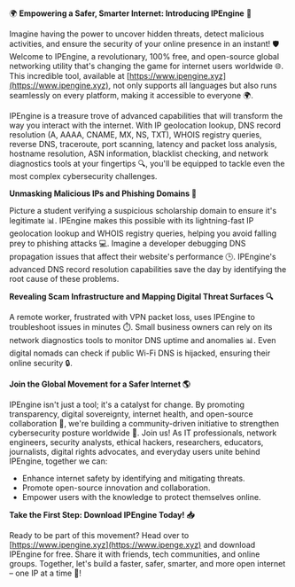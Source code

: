🌍 **Empowering a Safer, Smarter Internet: Introducing IPEngine** 🚀

Imagine having the power to uncover hidden threats, detect malicious activities, and ensure the security of your online presence in an instant! 🛡️ Welcome to IPEngine, a revolutionary, 100% free, and open-source global networking utility that's changing the game for internet users worldwide 🌐. This incredible tool, available at [https://www.ipengine.xyz](https://www.ipengine.xyz), not only supports all languages but also runs seamlessly on every platform, making it accessible to everyone 🌍.

IPEngine is a treasure trove of advanced capabilities that will transform the way you interact with the internet. With IP geolocation lookup, DNS record resolution (A, AAAA, CNAME, MX, NS, TXT), WHOIS registry queries, reverse DNS, traceroute, port scanning, latency and packet loss analysis, hostname resolution, ASN information, blacklist checking, and network diagnostics tools at your fingertips 🔍, you'll be equipped to tackle even the most complex cybersecurity challenges.

**Unmasking Malicious IPs and Phishing Domains 🚨**

Picture a student verifying a suspicious scholarship domain to ensure it's legitimate 📊. IPEngine makes this possible with its lightning-fast IP geolocation lookup and WHOIS registry queries, helping you avoid falling prey to phishing attacks 💻. Imagine a developer debugging DNS propagation issues that affect their website's performance 🕒. IPEngine's advanced DNS record resolution capabilities save the day by identifying the root cause of these problems.

**Revealing Scam Infrastructure and Mapping Digital Threat Surfaces 🔍**

A remote worker, frustrated with VPN packet loss, uses IPEngine to troubleshoot issues in minutes ⏱️. Small business owners can rely on its network diagnostics tools to monitor DNS uptime and anomalies 📊. Even digital nomads can check if public Wi-Fi DNS is hijacked, ensuring their online security 🔒.

**Join the Global Movement for a Safer Internet 🌎**

IPEngine isn't just a tool; it's a catalyst for change. By promoting transparency, digital sovereignty, internet health, and open-source collaboration 📡, we're building a community-driven initiative to strengthen cybersecurity posture worldwide 🔐. Join us! As IT professionals, network engineers, security analysts, ethical hackers, researchers, educators, journalists, digital rights advocates, and everyday users unite behind IPEngine, together we can:

- Enhance internet safety by identifying and mitigating threats.
- Promote open-source innovation and collaboration.
- Empower users with the knowledge to protect themselves online.

**Take the First Step: Download IPEngine Today! 📥**

Ready to be part of this movement? Head over to [https://www.ipengine.xyz](https://www.ipenge.xyz) and download IPEngine for free. Share it with friends, tech communities, and online groups. Together, let's build a faster, safer, smarter, and more open internet – one IP at a time 🚀!